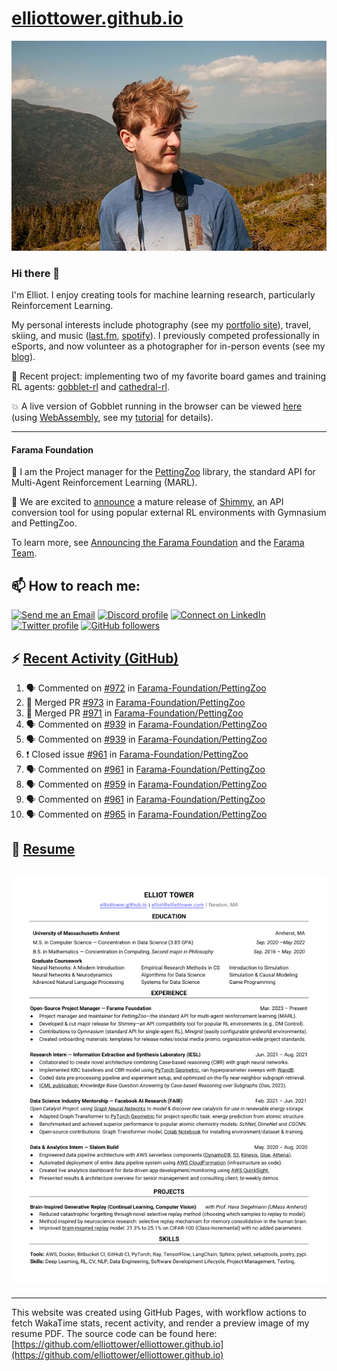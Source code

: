 # [elliottower.github.io](https://github.com/elliottower/elliottower.github.io)

[![A wild Elliot on Mt Washington](https://raw.githubusercontent.com/elliottower/elliottower.github.io/main/src/jpg/DSCF7539-600px.jpg?raw=true)](https://raw.githubusercontent.com/elliottower/elliottower.github.io/main/src/jpg/DSCF7539.jpg?raw=true)

### Hi there 👋

I'm Elliot. I enjoy creating tools for machine learning research, particularly Reinforcement Learning.

My personal interests include photography (see my [portfolio site](https://www.elliottower.com/)), travel, skiing, and music ([last.fm](https://www.last.fm/user/ajsdlfkwer), [spotify](https://open.spotify.com/user/12132818380)). I previously competed professionally in eSports, and now volunteer as a photographer for in-person events (see my [blog](https://www.elliottower.com/stories/?category=events)).

🤖 Recent project: implementing two of my favorite board games and training RL agents: [gobblet-rl](https://github.com/elliottower/gobblet-rl) and [cathedral-rl](https://github.com/elliottower/cathedral-rl). 

💥 A live version of Gobblet running in the browser can be viewed [here](https://elliottower.github.io/gobblet-rl/) (using [WebAssembly](https://webassembly.org/), see my [tutorial](https://github.com/elliottower/gobblet-rl/blob/main/tutorials/WebAssembly/web_assembly.md) for details).

----

#### Farama Foundation

🚀 I am the Project manager for the [PettingZoo](https://github.com/Farama-Foundation/PettingZoo) library, the standard API for Multi-Agent Reinforcement Learning (MARL). 

🎉 We are excited to [announce](https://farama.org/Announcing-Shimmy) a mature release of [Shimmy](https://github.com/Farama-Foundation/Shimmy), an API conversion tool for using popular external RL environments with Gymnasium and PettingZoo. 

To learn more, see [Announcing the Farama Foundation](https://farama.org/Announcing-The-Farama-Foundation) and the [Farama Team](https://farama.org/team).

## 📫 How to reach me:

 [![Send me an Email](https://img.shields.io/badge/email-elliot%40elliottower.com-blue)](mailto:elliot@elliottower.com)
 [![Discord profile](https://img.shields.io/badge/Discord-7289DA?style=flat&logo=discord&logoColor=white)](https://discord.com/users/83091537923145728)
 [![Connect on LinkedIn](https://img.shields.io/badge/--linkedin?label=LinkedIn&logo=LinkedIn&style=social)](https://www.linkedin.com/in/elliot-tower)
 [![Twitter profile](https://img.shields.io/twitter/follow/elliottower?style=social)](https://twitter.com/ElliotTower/)
 [![GitHub followers](https://img.shields.io/github/followers/elliottower?style=social)](https://github.com/elliottower/)

## ⚡ [Recent Activity (GitHub)](https://github.com/elliottower)

<!--START_SECTION:activity-->
1. 🗣 Commented on [#972](https://github.com/Farama-Foundation/PettingZoo/issues/972) in [Farama-Foundation/PettingZoo](https://github.com/Farama-Foundation/PettingZoo)
2. 🎉 Merged PR [#973](https://github.com/Farama-Foundation/PettingZoo/pull/973) in [Farama-Foundation/PettingZoo](https://github.com/Farama-Foundation/PettingZoo)
3. 🎉 Merged PR [#971](https://github.com/Farama-Foundation/PettingZoo/pull/971) in [Farama-Foundation/PettingZoo](https://github.com/Farama-Foundation/PettingZoo)
4. 🗣 Commented on [#939](https://github.com/Farama-Foundation/PettingZoo/issues/939) in [Farama-Foundation/PettingZoo](https://github.com/Farama-Foundation/PettingZoo)
5. 🗣 Commented on [#939](https://github.com/Farama-Foundation/PettingZoo/issues/939) in [Farama-Foundation/PettingZoo](https://github.com/Farama-Foundation/PettingZoo)
6. ❗️ Closed issue [#961](https://github.com/Farama-Foundation/PettingZoo/issues/961) in [Farama-Foundation/PettingZoo](https://github.com/Farama-Foundation/PettingZoo)
7. 🗣 Commented on [#961](https://github.com/Farama-Foundation/PettingZoo/issues/961) in [Farama-Foundation/PettingZoo](https://github.com/Farama-Foundation/PettingZoo)
8. 🗣 Commented on [#959](https://github.com/Farama-Foundation/PettingZoo/issues/959) in [Farama-Foundation/PettingZoo](https://github.com/Farama-Foundation/PettingZoo)
9. 🗣 Commented on [#961](https://github.com/Farama-Foundation/PettingZoo/issues/961) in [Farama-Foundation/PettingZoo](https://github.com/Farama-Foundation/PettingZoo)
10. 🗣 Commented on [#965](https://github.com/Farama-Foundation/PettingZoo/issues/965) in [Farama-Foundation/PettingZoo](https://github.com/Farama-Foundation/PettingZoo)
<!--END_SECTION:activity-->

## 📄 [Resume](https://elliottower.github.io/src/pdf/resume.pdf)

<!-- PDF-TO-MARKDOWN:START -->
![Page 1](src/png/page1.png "Page 1")
---
<!-- PDF-TO-MARKDOWN:END -->

----

This website was created using GitHub Pages, with workflow actions to fetch WakaTime stats, recent activity, and render a preview image of my resume PDF. The source code can be found here: [https://github.com/elliottower/elliottower.github.io](https://github.com/elliottower/elliottower.github.io)
